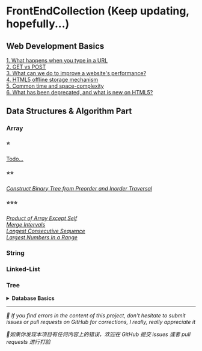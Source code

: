 # FrontEndCollection (Keep updating, hopefully...)

## Web Development Basics
[1. What happens when you type in a URL](https://github.com/cheatsheet1999/FrontEndCollection/issues/2)  
[2. GET vs POST](https://github.com/cheatsheet1999/FrontEndCollection/issues/4)  
<a href="https://github.com/cheatsheet1999/FrontEndCollection/issues/5">3. What can we do to improve a website's performance?</a>  
<a href="https://github.com/cheatsheet1999/FrontEndCollection/issues/6">4. HTML5 offline storage mechanism</a>  
[5. Common time and space-complexity](https://github.com/cheatsheet1999/FrontEndCollection/issues/9)  
[6. What has been deprecated, and what is new on HTML5?](https://github.com/cheatsheet1999/FrontEndCollection/issues/11)


## Data Structures & Algorithm Part
### Array
#### ⭐
[Todo...](https://github.com/cheatsheet1999/FrontEndCollection/issues/1)
#### ⭐⭐
[_Construct Binary Tree from Preorder and Inorder Traversal_](https://github.com/cheatsheet1999/FrontEndCollection/issues/8)
#### ⭐⭐⭐
[_Product of Array Except Self_](https://github.com/cheatsheet1999/FrontEndCollection/issues/1)  
[_Merge Intervals_](https://github.com/cheatsheet1999/FrontEndCollection/issues/3)   
[_Longest Consecutive Sequence_](https://github.com/cheatsheet1999/FrontEndCollection/issues/7)  
[_Largest Numbers In a Range_](https://github.com/cheatsheet1999/FrontEndCollection/issues/new)
### String

### Linked-List

### Tree


**<details><summary>Database Basics</summary>**
  - Todo...
  </details>

***
<p><em>🤯 If you find errors in the content of this project, don't hesitate to submit issues or pull requests on GitHub for corrections, I really, really appreciate it</em></p>
<p><em>🤯如果你发现本项目有任何内容上的错误，欢迎在 GitHub 提交 issues 或者 pull requests 进行打脸</em></p>
